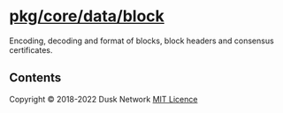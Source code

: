 # [pkg/core/data/block](./pkg/core/data/block)

Encoding, decoding and format of blocks, block headers and consensus
certificates.

<!-- ToC start -->

## Contents

<!-- ToC end -->

Copyright © 2018-2022 Dusk Network
[MIT Licence](https://github.com/dusk-network/dusk-blockchain/blob/master/LICENSE)
